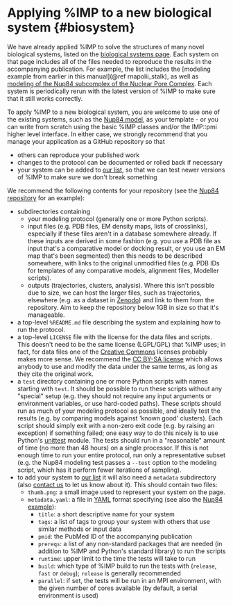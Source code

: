 Applying %IMP to a new biological system {#biosystem}
========================================

We have already applied %IMP to solve the structures of many novel biological
systems, listed on the [biological systems page](https://integrativemodeling.org/systems/).
Each system on that page includes all of the files needed to reproduce the
results in the accompanying publication. For example, the list includes the
[modeling example from earlier in this manual](@ref rnapolii_stalk), as well
as [modeling of the Nup84 subcomplex of the Nuclear Pore Complex](https://salilab.org/nup84). Each system is periodically rerun with the latest version of %IMP
to make sure that it still works correctly.

To apply %IMP to a new biological system, you are welcome to use one of the
existing systems, such as the [Nup84 model](https://salilab.org/nup84),
as your template - or you can write from scratch using the basic %IMP classes
and/or the IMP::pmi higher level interface. In either case, we strongly
recommend that you manage your application as a GitHub repository so that
 - others can reproduce your published work
 - changes to the protocol can be documented or rolled back if necessary
 - your system can be added to [our list](https://integrativemodeling.org/systems/), so that we can test newer versions of %IMP to make sure we don't break something

We recommend the following contents for your repository (see the
[Nup84 repository](https://github.com/integrativemodeling/nup84)
for an example):

 - subdirectories containing
   - your modeling protocol (generally one or more Python scripts).
   - input files (e.g. PDB files, EM density maps, lists of crosslinks),
     especially if these files aren't in a database somewhere already.
     If these inputs are derived in some fashion (e.g. you use a PDB file as
     input that's a comparative model or docking result, or you use an EM map
     that's been segmented) then this needs to be described somewhere, with
     links to the original unmodified files (e.g. PDB IDs for templates of any
     comparative models, alignment files, Modeller scripts).
   - outputs (trajectories, clusters, analysis). Where this isn't possible
     due to size, we can host the larger files, such as trajectories, elsewhere
     (e.g. as a dataset in [Zenodo](https://zenodo.org)) and link to them
     from the repository. Aim to keep the repository below 1GB in size so that
     it's manageable.
 - a top-level `%README.md` file describing the system and explaining how to
   run the protocol.
 - a top-level `LICENSE` file with the license for the data files and scripts.
   This doesn't need to be the same license (LGPL/GPL) that %IMP uses; in fact,
   for data files one of the [Creative Commons](https://creativecommons.org/)
   licenses probably makes more sense. We recommend the
   [CC BY-SA license](https://creativecommons.org/licenses/by-sa/4.0/)
   which allows anybody to use and modify the data under the same terms, as
   long as they cite the original work.
 - a `test` directory containing one or more Python scripts with names starting
   with `test`. It should be
   possible to run these scripts without any "special" setup (e.g. they should
   not require any input arguments or environment variables, or use
   hard-coded paths). These scripts should run as much of your modeling
   protocol as possible, and ideally test the results (e.g. by comparing models
   against 'known good' clusters). Each script should simply exit with a
   non-zero exit code (e.g. by raising an exception) if something failed; one
   easy way to do this nicely is to use Python's
   [unittest](https://docs.python.org/2/library/unittest.html) module. The
   tests should run in a "reasonable" amount of time (no more than 48 hours)
   on a single processor. If this is not enough time to run your entire
   protocol, run only a representative subset
   (e.g. the Nup84 modeling test passes a `--test` option to the modeling
   script, which has it perform fewer iterations of sampling).
 - to add your system to [our list](https://integrativemodeling.org/systems/)
   it will also need a `metadata` subdirectory (also
   [contact us](https://integrativemodeling.org/contact.html) to let us know
   about it).
   This should contain two files:
   - `thumb.png`: a small image used to represent your system on the page.
   - `metadata.yaml`: a file in [YAML](http://yaml.org/) format specifying
     (see also the [Nup84 example](https://github.com/integrativemodeling/nup84/blob/main/metadata/metadata.yaml)):
     - `title`: a short descriptive name for your system
     - `tags`: a list of tags to group your system with others that use
       similar methods or input data
     - `pmid`: the PubMed ID of the accompanying publication
     - `prereqs`: a list of any non-standard packages that are needed
       (in addition to %IMP and Python's standard library) to run the scripts
     - `runtime`: upper limit to the time the tests will take to run
     - `build`: which type of %IMP build to run the tests with
       (`release`, `fast` or `debug`); `release` is generally recommended
     - `parallel`: if set, the tests will be run in an MPI environment, with
       the given number of cores available (by default, a serial environment
       is used)
